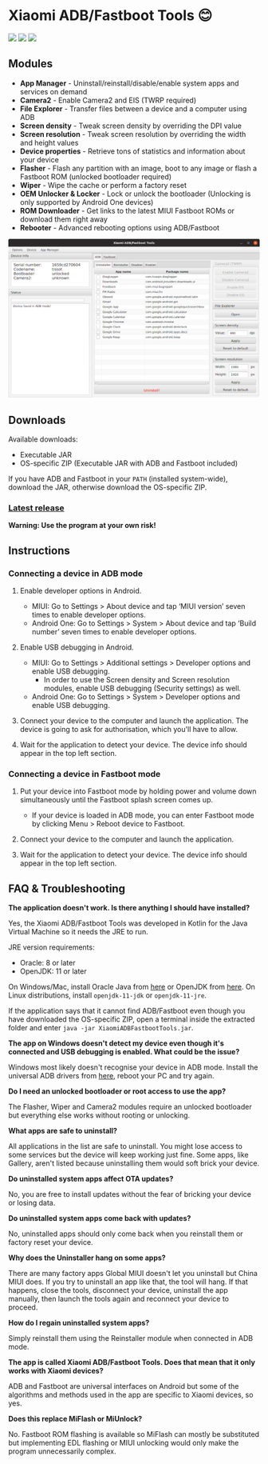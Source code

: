 # Xiaomi ADB/Fastboot Tools 😊

![](https://img.shields.io/github/downloads/Saki-EU/XiaomiADBFastbootTools/total.svg)
![](https://img.shields.io/github/license/Saki-EU/XiaomiADBFastbootTools.svg)
[![](https://img.shields.io/twitter/url/https/github.com/Saki-EU/XiaomiADBFastbootTools.svg?style=social)](https://twitter.com/Saki_EU)

## Modules

* **App Manager** - Uninstall/reinstall/disable/enable system apps and services on demand
* **Camera2** - Enable Camera2 and EIS (TWRP required)
* **File Explorer** - Transfer files between a device and a computer using ADB
* **Screen density** - Tweak screen density by overriding the DPI value
* **Screen resolution** - Tweak screen resolution by overriding the width and height values
* **Device properties** - Retrieve tons of statistics and information about your device
* **Flasher** - Flash any partition with an image, boot to any image or flash a Fastboot ROM (unlocked bootloader required)
* **Wiper** - Wipe the cache or perform a factory reset
* **OEM Unlocker & Locker** - Lock or unlock the bootloader (Unlocking is only supported by Android One devices)
* **ROM Downloader** - Get links to the latest MIUI Fastboot ROMs or download them right away
* **Rebooter** - Advanced rebooting options using ADB/Fastboot

![](screenshot.png)

## Downloads

Available downloads:

* Executable JAR
* OS-specific ZIP (Executable JAR with ADB and Fastboot included)

If you have ADB and Fastboot in your `PATH` (installed system-wide), download the JAR, otherwise download the OS-specific ZIP.

### [Latest release](https://github.com/Saki-EU/XiaomiADBFastbootTools/releases/latest)

**Warning: Use the program at your own risk!**

## Instructions

### Connecting a device in ADB mode

1. Enable developer options in Android.

    * MIUI: Go to Settings > About device and tap ‘MIUI version’ seven times to enable developer options.
    * Android One: Go to Settings > System > About device and tap ‘Build number’ seven times to enable developer options.

2. Enable USB debugging in Android.

    * MIUI: Go to Settings > Additional settings > Developer options and enable USB debugging.
        * In order to use the Screen density and Screen resolution modules, enable USB debugging (Security settings) as well.
    * Android One: Go to Settings > System > Developer options and enable USB debugging.

3. Connect your device to the computer and launch the application. The device is going to ask for authorisation, which you'll have to allow.

4. Wait for the application to detect your device. The device info should appear in the top left section.

### Connecting a device in Fastboot mode

1. Put your device into Fastboot mode by holding power and volume down simultaneously until the Fastboot splash screen comes up.

    * If your device is loaded in ADB mode, you can enter Fastboot mode by clicking Menu > Reboot device to Fastboot.

2. Connect your device to the computer and launch the application.

3. Wait for the application to detect your device. The device info should appear in the top left section.

## FAQ & Troubleshooting

**The application doesn't work. Is there anything I should have installed?**

Yes, the Xiaomi ADB/Fastboot Tools was developed in Kotlin for the Java Virtual Machine so it needs the JRE to run.

JRE version requirements:
* Oracle: 8 or later
* OpenJDK: 11 or later

On Windows/Mac, install Oracle Java from [here](https://www.oracle.com/technetwork/java/javase/downloads/index.html) or OpenJDK from [here](https://adoptopenjdk.net/).
On Linux distributions, install `openjdk-11-jdk` or `openjdk-11-jre`.

If the application says that it cannot find ADB/Fastboot even though you have downloaded the OS-specific ZIP, open a terminal inside the extracted folder and enter `java -jar XiaomiADBFastbootTools.jar`.

**The app on Windows doesn't detect my device even though it's connected and USB debugging is enabled. What could be the issue?**

Windows most likely doesn't recognise your device in ADB mode. Install the universal ADB drivers from [here](http://dl.adbdriver.com/upload/adbdriver.zip), reboot your PC and try again.

**Do I need an unlocked bootloader or root access to use the app?**

The Flasher, Wiper and Camera2 modules require an unlocked bootloader but everything else works without rooting or unlocking.

**What apps are safe to uninstall?**

All applications in the list are safe to uninstall. You might lose access to some services but the device will keep working just fine. Some apps, like Gallery, aren't listed because uninstalling them would soft brick your device.

**Do uninstalled system apps affect OTA updates?**

No, you are free to install updates without the fear of bricking your device or losing data.

**Do uninstalled system apps come back with updates?**

No, uninstalled apps should only come back when you reinstall them or factory reset your device.

**Why does the Uninstaller hang on some apps?**

There are many factory apps Global MIUI doesn't let you uninstall but China MIUI does. If you try to uninstall an app like that, the tool will hang. If that happens, close the tools, disconnect your device, uninstall the app manually, then launch the tools again and reconnect your device to proceed.

**How do I regain uninstalled system apps?**

Simply reinstall them using the Reinstaller module when connected in ADB mode.

**The app is called Xiaomi ADB/Fastboot Tools. Does that mean that it only works with Xiaomi devices?**

ADB and Fastboot are universal interfaces on Android but some of the algorithms and methods used in the app are specific to Xiaomi devices, so yes.

**Does this replace MiFlash or MiUnlock?**

No. Fastboot ROM flashing is available so MiFlash can mostly be substituted but implementing EDL flashing or MIUI unlocking would only make the program unnecessarily complex.
